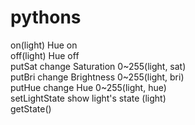 # pythons


on(light)				Hue on<br>
off(light)			Hue off<br>
putSat					change Saturation 0~255(light, sat)<br>
putBri					change Brightness 0~255(light, bri)<br>
putHue					change Hue 0~255(light, hue)<br>
setLightState		show light's state (light)<br>
getState()<br>
